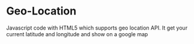 # Geo-Location
Javascript code with HTML5 which supports geo location API. It get your current latitude and longitude and show on a google map
